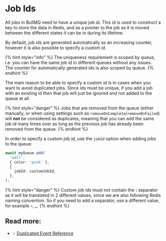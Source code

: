 # Job Ids

All jobs in BullMQ need to have a unique job id. This id is used to construct a key to store the data in Redis, and as a pointer to the job as it is moved between the different states it can be in during its lifetime.

By default, job ids are generated automatically as an increasing counter, however it is also possible to specify a _custom id_.

{% hint style="info" %}
The uniqueness requirement is scoped by queue, i.e. you can have the same job id in different queues without any issues. The counter for automatically generated ids is also scoped by queue.
{% endhint %}

The main reason to be able to specify a custom id is in cases when you want to avoid duplicated jobs. Since ids must be unique, if you add a job with an existing id then that job will just be ignored and not added to the queue at all.

{% hint style="danger" %}
Jobs that are removed from the queue (either manually, or when using settings such as `removeOnComplete`/`removeOnFailed`) will **not** be considered as duplicates, meaning that you can add the same job id many times over as long as the previous job has already been removed from the queue.
{% endhint %}

In order to specify a custom job id, use the `jobId` option when adding jobs to the queue:

```typescript
await myQueue.add(
  'wall',
  { color: 'pink' },
  {
    jobId: customJobId,
  },
);
```

{% hint style="danger" %}
Custom job ids must not contain the **:** separator as it will be translated in 2 different values, since we are also following Redis naming convention. So if you need to add a separator, use a different value, for example **-**, **\_**.
{% endhint %}

## Read more:

- 💡 [Duplicated Event Reference](https://api.docs.bullmq.io/interfaces/v5.QueueEventsListener.html#duplicated)
